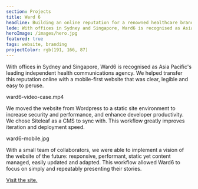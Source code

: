 ```yaml
---
section: Projects
title: Ward 6
headline: Building an online reputation for a renowned healthcare branding agency.
lede: With offices in Sydney and Singapore, Ward6 is recognised as Asia Pacific's leading independent health communications agency. We helped transfer this reputation online with a mobile-first website that was clear, legible and easy to peruse.
heroImage: /images/hero.jpg
featured: true
tags: website, branding
projectColor: rgb(191, 166, 87)
---
```


With offices in Sydney and Singapore, Ward6 is recognised as Asia Pacific's leading independent health communications agency. We helped transfer this reputation online with a mobile-first website that was clear, legible and easy to peruse.

ward6-video-case.mp4

We moved the website from Wordpress to a static site environment to increase security and performance, and enhance developer productivity. We chose Siteleaf as a CMS to sync with. This workflow greatly improves iteration and deployment speed.

ward6-mobile.jpg

With a small team of collaborators, we were able to implement a vision of the website of the future: responsive, performant, static yet content managed, easily updated and adapted. This workflow allowed Ward6 to focus on simply and repeatably presenting their stories.

[Visit the site.](http://www.ward6.asia)


